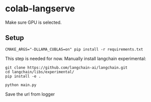 # colab-langserve

Make sure GPU is selected.

## Setup

```shell
CMAKE_ARGS="-DLLAMA_CUBLAS=on" pip install -r requirements.txt
```

This step is needed for now. Manually install langchain experimental:

```shell
git clone https://github.com/langchain-ai/langchain.git
cd langchain/libs/experimental/
pip install -e .
```

```shell
python main.py
```

Save the url from logger

